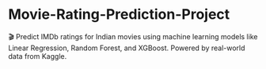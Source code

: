 # Movie-Rating-Prediction-Project
🎬 Predict IMDb ratings for Indian movies using machine learning models like Linear Regression, Random Forest, and XGBoost. Powered by real-world data from Kaggle.
